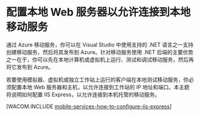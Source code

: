 <properties pageTitle="Configure IIS Express for local testing of Mobile Service" metaKeywords="Azure Mobile Services, .NET Backend, IIS Express" description="Learn how to configure IIS Express to allow connections to a local mobile service project for testing." authors="glenga" title="Configure the local web server to allow connections to a local mobile service" />

# 配置本地 Web 服务器以允许连接到本地移动服务

通过 Azure 移动服务，你可以在 Visual Studio 中使用支持的 .NET 语言之一支持创建移动服务，然后将其发布到 Azure。针对移动服务使用 .NET 后端的主要优势之一在于，你可以先在本地计算机或虚拟机上运行、测试和调试移动服务，然后再将它发布到 Azure。

若要使用模拟器、虚拟机或独立工作站上运行的客户端在本地测试移动服务，你必须配置本地 Web 服务器和主机，以允许连接到工作站的 IP 地址和端口。本主题将说明如何配置 IIS Express，以允许连接到本机托管的移动服务。

[WACOM.INCLUDE [mobile-services-how-to-configure-iis-express][]]

  [mobile-services-how-to-configure-iis-express]: ../includes/mobile-services-how-to-configure-iis-express.md

